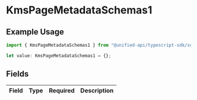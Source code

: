 # KmsPageMetadataSchemas1

## Example Usage

```typescript
import { KmsPageMetadataSchemas1 } from "@unified-api/typescript-sdk/sdk/models/shared";

let value: KmsPageMetadataSchemas1 = {};
```

## Fields

| Field       | Type        | Required    | Description |
| ----------- | ----------- | ----------- | ----------- |